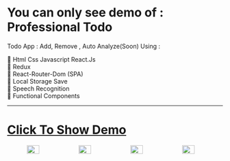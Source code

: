 # You can only see demo of : Professional Todo

Todo App : Add, Remove , Auto Analyze(Soon) Using :

🔴 Html Css Javascript React.Js <br/>
🔴 Redux <br/>
🔴 React-Router-Dom (SPA) <br/>
🔴 Local Storage Save <br/>
🔴 Speech Recognition <br/>
🔴 Functional Components

---

# <a href="https://mohammad-pro-todo.netlify.app" target="_blank"> Click To Show Demo</a>


<div style="display:flex" align="center">
<img src="https://user-images.githubusercontent.com/48680310/191360286-cd63c82a-c1c7-4d75-b4b5-35a2339a2362.png" style="width:24%"/>
<img src="https://user-images.githubusercontent.com/48680310/191360288-e98f5242-c31a-470a-b580-e062e2d56979.png" style="width:24%"/>
<img src="https://user-images.githubusercontent.com/48680310/191360291-745856d8-ee88-4f80-a4a1-11de5ec8a28b.png" style="width:24%"/>
<img src="https://user-images.githubusercontent.com/48680310/191360295-ace33d4d-ff34-4239-abd3-4b0ab6e1037e.png" style="width:24%"/>
</div>
